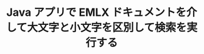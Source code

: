 ---
############################# Static ############################
layout: "auto-gen-gist"
draft: false
path: "ja/search/java/case-sensitive/emlx/"
otherformats: PDF DOC DOT DOCX DOCM DOTX DOTM TXT ODT OTT RTF XLS XLT XLSX XLSM XLSB XLTX XLTM XLA XLAM ODS OTS CSV TSV XML PPT PPS POT PPTX PPTM POTX POTM PPSX PPSM ODP PST OST EML MSG ONE ZIP XHTML MHTML MD CHM EPUB  FB2 

############################# Head ############################
head_title: "EMLX ドキュメントで大文字と小文字を区別するテキスト検索を実行する Java API"
head_description: "GroupDocs.Search Java API を使用すると、プログラマは大文字と小文字を区別してテキスト検索を実行し、Java を介して EMLX ドキュメント内の単語の正確な構造を発見できます。"

############################# Header ############################
title: "Java アプリで EMLX ドキュメントを介して大文字と小文字を区別して検索を実行する"
description: "GroupDocs.Search Java API を使用すると、ソフトウェア開発者は Java アプリで PDF、HTML、DOCX、PPTX、XLSX などのさまざまなドキュメント タイプに対して大文字と小文字を区別するテキスト検索を適用できます。"

######################### Download Button #######################
button:
    enable: true

############################# About ############################
about:
    enable: true
    title: "Java アプリで大文字と小文字を区別する検索を実行する方法は?"
    content: |
      大文字と小文字の区別は、Web、データベース、またはドキュメントの検索で大文字 (大文字) と小文字 (小文字) を区別するプログラムの機能を表す非常に便利な検索手法です。デフォルトでは、検索エンジンは大文字と小文字を区別しないことに注意してください。つまり、Computer という単語を検索すると、キー名を持つフラグメントまたは Computer と computer という単語を持つテキストの両方が返されます。検索結果を大文字の「Computer」を含むものに絞り込む必要があるとします。これは、大文字と小文字を区別して検索する必要があることを意味します。 GroupDocs.Search for Java は、ソフトウェア開発者が PDF、HTML、Outlook 電子メール、Microsoft Office Word、Excel ワークシートなどの最も一般的なドキュメント タイプのテキスト検索およびインデックス作成を実行できるアプリケーションを開発できるようにする、効果的なドキュメント検索およびインデックス作成 API です。 PowerPoint プレゼンテーション、Outlook MSG、PST など。さらに、キーボード レイアウトと一致しない言語で書かれた検索クエリを識別できます。

############################# content ############################
steps:
    enable: true
    block:
    - title_left: "Java による EMLX ドキュメントの大文字と小文字を区別した検索"
      content_left: |
       GroupDocs.Search Java API には、基本的な検索機能と高度な検索機能の完全なサポートが組み込まれており、ソフトウェア開発者は Java アプリケーション内で数行のコードだけで大文字と小文字を区別した検索を行うことができます。
       
       次の Java コード例は、EMLX ファイル内のテキスト内のクエリを使用して、数行のコードで大文字と小文字を区別する検索を実行する方法を示しています。

      title_right: "EMLX ファイルで大文字と小文字を区別して検索を実行する"
      content_right: |
         * インデックス フォルダーとドキュメント フォルダーへのパスを特定します。
         * [Index](https://apireference.groupdocs.com/search/java/com.groupdocs.search/Index#Index(java.lang.String)) クラスのインスタンスを呼び出して、指定したフォルダにインデックスを作成する
         * [Add](https://apireference.groupdocs.com/search/net/groupdocs.search.index/add/methods/1) クラスのインスタンスを呼び出して、指定したフォルダーからドキュメントのインデックスを作成する
         * [SearchOptions](https://apireference.groupdocs.com/search/net/groupdocs.search.options/searchoptions) クラスの新しいインスタンスを開始する
         * [UseCaseSensitiveSearch](https://apireference.groupdocs.com/search/net/groupdocs.search.options/searchoptions/properties/usecasesensitivesearch) メソッドを呼び出して、大文字と小文字を区別する検索オプションを有効にします。
         * 検索クエリを定義して検索を開始
         
        
      gisthash: "f5cba2431bcb82d746d2a002b1947d21"
      gistfile: "case-sensitive_in_text_queries_java.java"

    - title_left: "Java を介してオブジェクト形式で大文字と小文字を区別する検索を行う"
      content_left: |
        GroupDocs.Search Java を使用すると、ソフトウェア開発者は、独自のアプリケーション内にさまざまなドキュメント形式の検索機能を組み込むことができます。 次の Java コード例は、EMLX ドキュメントを介してオブジェクト形式のクエリで大文字と小文字を区別する検索を実行する方法を示しています。 

      title_right: "EMLX ドキュメントで大文字と小文字を区別する検索を適用する"
      content_right: |
        * インデックス フォルダーとドキュメント フォルダーへのパスを特定します。
        * [Index](https://apireference.groupdocs.com/search/java/com.groupdocs.search/Index#Index(java.lang.String)) クラスのインスタンスを呼び出して、指定したフォルダにインデックスを作成する
        * [Add](https://apireference.groupdocs.com/search/net/groupdocs.search.index/add/methods/1) クラスのインスタンスを呼び出して、指定したフォルダーからドキュメントのインデックスを作成する
        * [SearchOptions](https://apireference.groupdocs.com/search/net/groupdocs.search.options/searchoptions) クラスの新しいインスタンスを開始する
        * [UseCaseSensitiveSearch](https://apireference.groupdocs.com/search/net/groupdocs.search.options/searchoptions/properties/usecasesensitivesearch) メソッドを呼び出して、大文字と小文字を区別する検索オプションを有効にします。
        * [createWordQuery](https://apireference.groupdocs.com/search/java/com.groupdocs.search/SearchQuery#createWordQuery(java.lang.String)) メソッドを呼び出してオブジェクトに検索クエリを作成する
        * 検索クエリを定義して検索を開始
     
      gisthash: "9e2aee884e199033f89c2c21cde108b7"
      gistfile: "case-sensitive_search_in_object_form_java.java"

    - title_left: "システム要求"
      content_left: |
        GroupDocs.Search for Javaは、すべての主要なプラットフォームとオペレーティングシステムでサポートされています。 完全なシステム要件ガイドについては、以下のコードを実行する前に[システム要件](https://docs.groupdocs.com/search/java/system-requirements/) にアクセスしてください。次の前提条件がインストールされていることを確認してください。 システム：
          *オペレーティングシステム：Microsoft Windows、Linux、MacOS
          * Javaバージョンのサポート：J2SE 7.0（1.7）、J2SE 8.0（1.8）以降
          * GroupDocsの最新バージョンを入手します。GroupDocs[リポジトリ](https://repository.groupdocs.com/repo/com/groupdocs/groupdocs-search/) からJavaAPIを検索します。
        
      title_right: "GroupDocs.Searchを使用する理由"
      content_right: |
        * メモリ内およびディスク上での検索インデックスの作成。
        * ファイル、ストリーム、または構造からインデックスを作成する機能。
        * パスワードで保護されたドキュメントのインデックス作成のサポート。
        * 複数のインデックスのマージのサポート。
        * 検索のインデックス作成中にドキュメントをフィルタリングします。
        * 検索中のスペルチェックのサポート。
        * ブレンドされた文字は完全にサポートされています
        * さまざまな種類の検索を1つの検索クエリに結合します。
        * 単純な単語と正規表現の検索のサポート
        * 検索クエリでのエイリアス置換を完全にサポートします。

demos:
    enable: true
        

more_formats:
    enable: true


back_to_top:
    enable: true
---